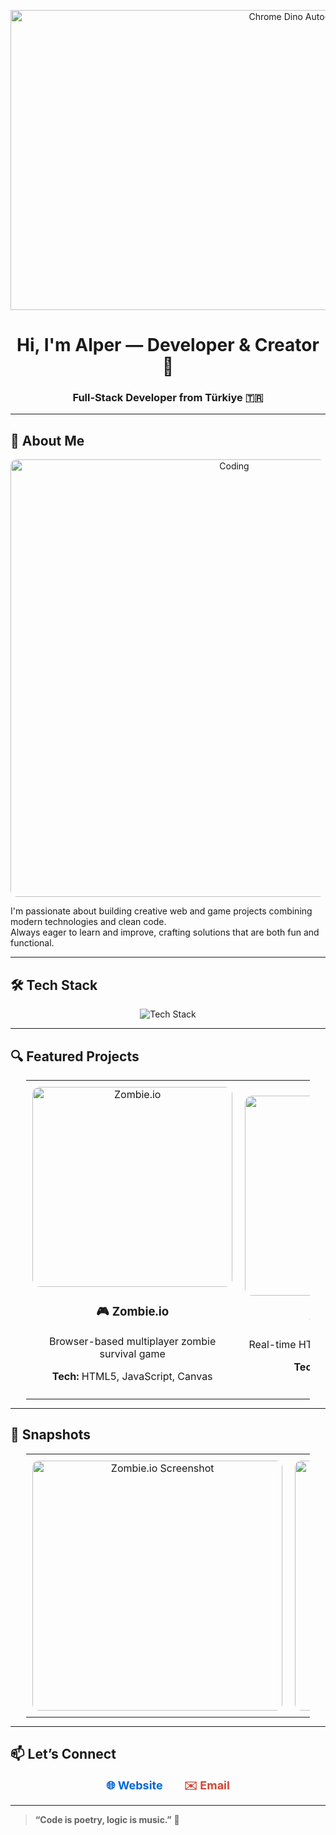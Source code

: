<p align="center">
  <img src="https://miro.medium.com/v2/resize:fit:750/format:webp/1*82D2cg8Gpe9CVISaph6RPg.gif" width="900" height="480" alt="Chrome Dino Auto-Run" style="object-fit: contain;" />
</p>

<h1 align="center">Hi, I'm Alper — Developer & Creator 👋</h1>
<h3 align="center">Full‑Stack Developer from Türkiye 🇹🇷</h3>

---

## 🚀 About Me

<p align="center">
  <img src="https://images.unsplash.com/photo-1503676260728-1c00da094a0b?auto=format&fit=crop&w=800&q=60" alt="Coding" width="700" style="border-radius: 10px;" />
</p>

I'm passionate about building creative web and game projects combining modern technologies and clean code.  
Always eager to learn and improve, crafting solutions that are both fun and functional.

---

## 🛠️ Tech Stack

<p align="center">
  <img src="https://skillicons.dev/icons?i=js,html,css,react,nodejs,python,unity,firebase,github,figma&perline=6" alt="Tech Stack" style="max-width: 700px;" />
</p>

---

## 🔍 Featured Projects

<table align="center" style="width: 90%; border-collapse: collapse; margin: 0 auto;">
  <tr>
    <td align="center" style="padding: 10px;">
      <img src="https://images.unsplash.com/photo-1518773553398-650c184e0bb3?auto=format&fit=crop&w=600&q=80" alt="Zombie.io" width="320" style="border-radius: 12px;" />
      <h3>🎮 Zombie.io</h3>
      <p>Browser-based multiplayer zombie survival game</p>
      <p><strong>Tech:</strong> HTML5, JavaScript, Canvas</p>
    </td>
    <td align="center" style="padding: 10px;">
      <img src="https://images.unsplash.com/photo-1525182008055-f88b95ff7980?auto=format&fit=crop&w=600&q=80" alt="EdgeCode" width="320" style="border-radius: 12px;" />
      <h3>🌐 EdgeCode</h3>
      <p>Real-time HTML/CSS/JS live code editor</p>
      <p><strong>Tech:</strong> React, Firebase</p>
    </td>
    <td align="center" style="padding: 10px;">
      <img src="https://images.unsplash.com/photo-1522202176988-66273c2fd55f?auto=format&fit=crop&w=600&q=80" alt="E-Commerce App" width="320" style="border-radius: 12px;" />
      <h3>🛍️ E-Commerce App</h3>
      <p>Modern online store with admin & cart system</p>
      <p><strong>Tech:</strong> React, Node.js, MongoDB</p>
    </td>
  </tr>
</table>

---

## 📸 Snapshots

<table align="center" style="width: 90%; border-collapse: collapse; margin: 0 auto;">
  <tr>
    <td align="center" style="padding: 10px;">
      <img src="https://via.placeholder.com/400x240?text=Zombie.io+Screenshot" alt="Zombie.io Screenshot" width="400" style="border-radius: 10px;" />
    </td>
    <td align="center" style="padding: 10px;">
      <img src="https://via.placeholder.com/400x240?text=EdgeCode+UI" alt="EdgeCode UI" width="400" style="border-radius: 10px;" />
    </td>
  </tr>
</table>

---

## 📫 Let’s Connect

<p align="center">
  <a href="https://yourwebsite.com" target="_blank" style="text-decoration:none; margin-right: 30px; font-weight:bold; font-size:18px; color:#0366d6;">
    🌐 Website
  </a>
  <a href="mailto:youremail@example.com" target="_blank" style="text-decoration:none; font-weight:bold; font-size:18px; color:#d14836;">
    ✉️ Email
  </a>
</p>

---

> **“Code is poetry, logic is music.”** 🎵
